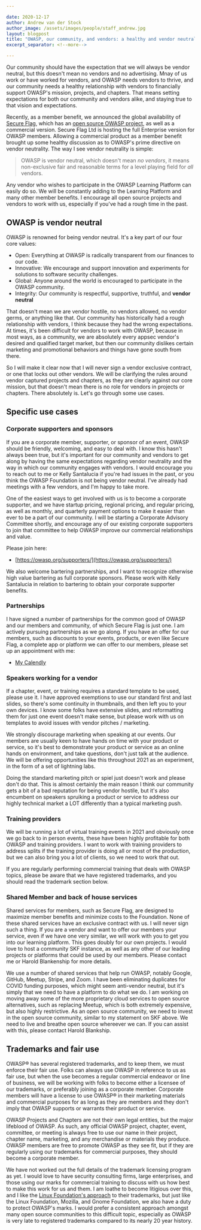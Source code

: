 ```yaml
---

date: 2020-12-17
author: Andrew van der Stock
author_image: /assets/images/people/staff_andrew.jpg
layout: blogpost
title: "OWASP, our community, and vendors: a healthy and vendor neutral approach"
excerpt_separator: <!--more-->

---
```


Our community should have the expectation that we will always be vendor neutral, but this doesn't mean no vendors and no advertising. Mnay of us work or have worked for vendors, and OWASP needs vendors to thrive, and our community needs a healthy relationship with vendors to financially support OWASP's mission, projects, and chapters. That means setting expectations for both our community and vendors alike, and staying true to that vision and expectations.

Recently, as a member benefit, we announced the global availability of [Secure Flag](https://secureflag.owasp.org), which has an [open source OWASP project](https://owasp.org/www-project-secureflag-open-platform/), as well as a commercial version. Secure Flag Ltd is hosting the full Enterprise version for OWASP members. Allowing a commercial product as a member benefit brought up some healthy discussion as to OWASP's prime directive on vendor neutrality. The way I see vendor neutrality is simple:

> OWASP is vendor neutral, which doesn't mean *no vendors*, it means non-exclusive fair and reasonable terms for a level playing field for *all* vendors.

Any vendor who wishes to participate in the OWASP Learning Platform can easily do so. We will be constantly adding to the Learning Platform and many other member benefits. I encourage all open source projects and vendors to work with us, especially if you've had a rough time in the past.

<!--more-->

## OWASP is vendor neutral

OWASP is renowned for being vendor neutral. It's a key part of our four core values:

- Open: Everything at OWASP is radically transparent from our finances to our code.
- Innovative: We encourage and support innovation and experiments for solutions to software security challenges.
- Global: Anyone around the world is encouraged to participate in the OWASP community.
- Integrity: Our community is respectful, supportive, truthful, and **vendor neutral**

That doesn't mean we are vendor hostile, no vendors allowed, no vendor germs, or anything like that. Our community has historically had a rough relationship with vendors, I think because they had the wrong expectations. At times, it's been difficult for vendors to work with OWASP, because in most ways, as a community, we are absolutely every appsec vendor's desired and qualified target market, but then our community dislikes certain marketing and promotional behaviors and things have gone south from there.

So I will make it clear now that I will never sign a vendor exclusive contract, or one that locks out other vendors. We will be clarifying the rules around vendor captured projects and chapters, as they are clearly against our core mission, but that doesn't mean there is no role for vendors in projects or chapters. There absolutely is. Let's go through some use cases.

## Specific use cases

### Corporate supporters and sponsors

If you are a corporate member, supporter, or sponsor of an event, OWASP should be friendly, welcoming, and easy to deal with. I know this hasn't always been true, but it's important for our community and vendors to get along by having the same expectations regarding vendor neutrality and the way in which our community engages with vendors. I would encourage you to reach out to me or Kelly Santalucia if you're had issues in the past, or you think the OWASP Foundation is not being vendor neutral. I've already had meetings with a few vendors, and I'm happy to take more.

One of the easiest ways to get involved with us is to become a corporate supporter, and we have startup pricing, regional pricing, and regular pricing, as well as monthly, and quarterly payment options to make it easier than ever to be a part of our community. I will be starting a Corporate Advisory Committee shortly, and encourage any of our existing corporate supporters to join that committee to help OWASP improve our commercial relationships and value.

Please join here:

- [https://owasp.org/supporters/](https://owasp.org/supporters/)

We also welcome bartering partnerships, and I want to recognize otherwise high value bartering as full corporate sponsors. Please work with Kelly Santalucia in relation to bartering to obtain your corporate supporter benefits.

### Partnerships

I have signed a number of partnerships for the common good of OWASP and our members and community, of which Secure Flag is just one. I am actively pursuing partnerships as we go along. If you have an offer for our members, such as discounts to your events, products, or even like Secure Flag, a complete app or platform we can offer to our members, please set up an appointment with me:

- [My Calendly](https://calend.ly/owasped)

### Speakers working for a vendor

If a chapter, event, or training requires a standard template to be used, please use it. I have approved exemptions to use our standard first and last slides, so there's some continuity in thumbnails, and then left you to your own devices. I know some folks have extensive slides, and reformatting them for just one event doesn't make sense, but please work with us on templates to avoid issues with vendor pitches / marketing.

We strongly discourage marketing when speaking at our events. Our members are usually keen to have hands on time with your product or service, so it's best to demonstrate your product or service as an online hands on environment, and take questions, don't just talk at the audience. We will be offering opportunities like this throughout 2021 as an experiment, in the form of a set of lightning labs.

Doing the standard marketing pitch or spiel just doesn't work and please don't do that. This is almost certainly the main reason I think our community gets a bit of a bad reputation for being vendor hostile, but it's also encumbent on speakers spruiking a product or service to address our highly technical market a LOT differently than a typical marketing push.

### Training providers

We will be running a lot of virtual training events in 2021 and obviously once we go back to in person events, these have been highly profitable for both OWASP and training providers. I want to work with training providers to address splits if the training provider is doing all or most of the production, but we can also bring you a lot of clients, so we need to work that out.

If you are regularly performing commercial training that deals with OWASP topics, please be aware that we have registered trademarks, and you should read the trademark section below.

### Shared Member and back of house services

Shared services for members, such as Secure Flag, are designed to maximize member benefits and minimize costs to the Foundation. None of these shared services have an exclusive contract with us. I will never sign such a thing. If you are a vendor and want to offer our members your service, even if we have one very similar, we will work with you to get you into our learning platform. This goes doubly for our own projects. I would love to host a community SKF instance, as well as any other of our leading projects or platforms that could be used by our members. Please contact me or Harold Blankenship for more details.

We use a number of shared services that help run OWASP, notably Google, GitHub, Meetup, Stripe, and Zoom. I have been eliminating duplicates for COVID funding purposes, which might seem anti-vendor neutral, but it's simply that we need to have a platform to do what we do. I am working on moving away some of the more proprietary cloud services to open source alternatives, such as replacing Meetup, which is both extremely expensive, but also highly restrictive. As an open source community, we need to invest in the open source community, similar to my statement on SKF above. We need to live and breathe open source whereever we can. If you can assist with this, please contact Harold Blankship.

## Trademarks and fair use

OWASP&reg; has several registered trademarks, and to keep them, we must enforce their fair use. Folks can always use OWASP in reference to us as fair use, but when the use becomes a regular commercial endeavor or line of business, we will be working with folks to become either a licensee of our trademarks, or preferably joining as a corporate member. Corporate members will have a license to use OWASP&reg; in their marketing materials and commercial purposes for as long as they are members and they don't imply that OWASP supports or warrants their product or service.

OWASP Projects and Chapters are not their own legal entities, but the major lifeblood of OWASP. As such, any official OWASP project, chapter, event, committee, or meeting is always free to use our name in their project, chapter name, marketing, and any merchandise or materials they produce. OWASP members are free to promote OWASP as they see fit, but if they are regularly using our trademarks for commercial purposes, they should become a corporate member.

We have not worked out the full details of the trademark licensing program as yet. I would love to have security consulting firms, large enterprises, and those using our marks for commercial training to discuss with us how best to make this work for us and them. I am loathe to become litigious over this, and I like the [Linux Foundation's approach](https://www.linuxfoundation.org/trademark-usage/) to their trademarks, but just like the Linux Foundation, Mozilla, and Gnome Foundation, we also have a duty to protect OWASP's marks. I would prefer a consistent approach amongst many open source communities to this difficult topic, especially as OWASP is very late to registered trademarks compared to its nearly 20 year history.
